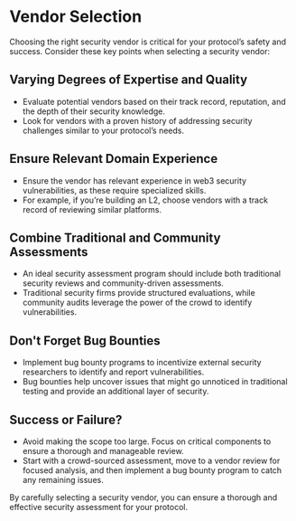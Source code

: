 # Vendor Selection

Choosing the right security vendor is critical for your protocol’s safety and success. Consider these key points when selecting a security vendor:

## Varying Degrees of Expertise and Quality
- Evaluate potential vendors based on their track record, reputation, and the depth of their security knowledge.
- Look for vendors with a proven history of addressing security challenges similar to your protocol’s needs.

## Ensure Relevant Domain Experience
- Ensure the vendor has relevant experience in web3 security vulnerabilities, as these require specialized skills.
- For example, if you’re building an L2, choose vendors with a track record of reviewing similar platforms.

## Combine Traditional and Community Assessments
- An ideal security assessment program should include both traditional security reviews and community-driven assessments.
- Traditional security firms provide structured evaluations, while community audits leverage the power of the crowd to identify vulnerabilities.

## Don't Forget Bug Bounties
- Implement bug bounty programs to incentivize external security researchers to identify and report vulnerabilities.
- Bug bounties help uncover issues that might go unnoticed in traditional testing and provide an additional layer of security.

## Success or Failure?
- Avoid making the scope too large. Focus on critical components to ensure a thorough and manageable review.
- Start with a crowd-sourced assessment, move to a vendor review for focused analysis, and then implement a bug bounty program to catch any remaining issues.

By carefully selecting a security vendor, you can ensure a thorough and effective security assessment for your protocol.
